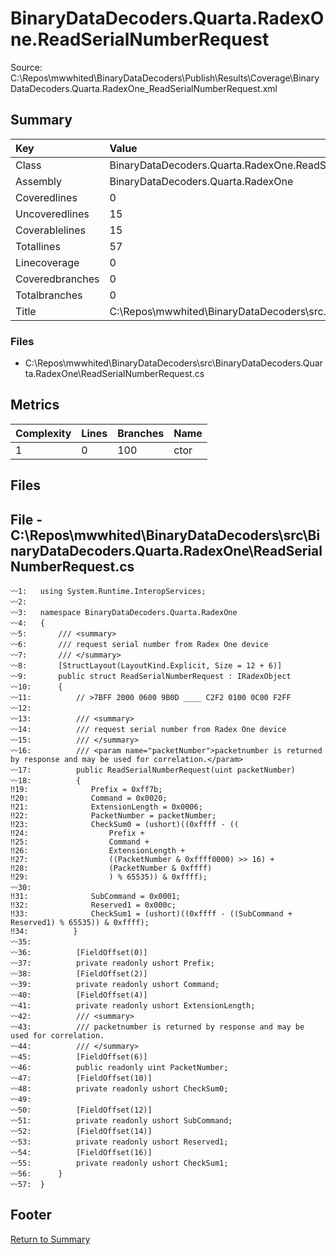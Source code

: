 ﻿
# BinaryDataDecoders.Quarta.RadexOne.ReadSerialNumberRequest
Source: C:\Repos\mwwhited\BinaryDataDecoders\Publish\Results\Coverage\BinaryDataDecoders.Quarta.RadexOne_ReadSerialNumberRequest.xml

## Summary

| Key                  | Value                                                            |
| :------------------- | :--------------------------------------------------------------- |
| Class                | BinaryDataDecoders.Quarta.RadexOne.ReadSerialNumberRequest   | 
| Assembly             | BinaryDataDecoders.Quarta.RadexOne                           | 
| Coveredlines         | 0                                                            | 
| Uncoveredlines       | 15                                                           | 
| Coverablelines       | 15                                                           | 
| Totallines           | 57                                                           | 
| Linecoverage         | 0                                                            | 
| Coveredbranches      | 0                                                            | 
| Totalbranches        | 0                                                            | 
| Title                | C:\Repos\mwwhited\BinaryDataDecoders\src\..\src\BinaryDataDe | 

### Files
 * C:\Repos\mwwhited\BinaryDataDecoders\src\BinaryDataDecoders.Quarta.RadexOne\ReadSerialNumberRequest.cs

## Metrics

| Complexity | Lines | Branches | Name                                          |
| :--------- | :---- | :------- | :-------------------------------------------- |
| 1          | 0     | 100      | ctor | 
## Files

## File - C:\Repos\mwwhited\BinaryDataDecoders\src\BinaryDataDecoders.Quarta.RadexOne\ReadSerialNumberRequest.cs

```CSharp
〰1:   using System.Runtime.InteropServices;
〰2:   
〰3:   namespace BinaryDataDecoders.Quarta.RadexOne
〰4:   {
〰5:       /// <summary>
〰6:       /// request serial number from Radex One device
〰7:       /// </summary>
〰8:       [StructLayout(LayoutKind.Explicit, Size = 12 + 6)]
〰9:       public struct ReadSerialNumberRequest : IRadexObject
〰10:      {
〰11:          // >7BFF 2000 0600 9B0D ____ C2F2 0100 0C00 F2FF
〰12:  
〰13:          /// <summary>
〰14:          /// request serial number from Radex One device
〰15:          /// </summary>
〰16:          /// <param name="packetNumber">packetnumber is returned by response and may be used for correlation.</param>
〰17:          public ReadSerialNumberRequest(uint packetNumber)
〰18:          {
‼19:              Prefix = 0xff7b;
‼20:              Command = 0x0020;
‼21:              ExtensionLength = 0x0006;
‼22:              PacketNumber = packetNumber;
‼23:              CheckSum0 = (ushort)((0xffff - ((
‼24:                  Prefix +
‼25:                  Command +
‼26:                  ExtensionLength +
‼27:                  ((PacketNumber & 0xffff0000) >> 16) +
‼28:                  (PacketNumber & 0xffff)
‼29:                  ) % 65535)) & 0xffff);
〰30:  
‼31:              SubCommand = 0x0001;
‼32:              Reserved1 = 0x000c;
‼33:              CheckSum1 = (ushort)((0xffff - ((SubCommand + Reserved1) % 65535)) & 0xffff);
‼34:          }
〰35:  
〰36:          [FieldOffset(0)]
〰37:          private readonly ushort Prefix;
〰38:          [FieldOffset(2)]
〰39:          private readonly ushort Command;
〰40:          [FieldOffset(4)]
〰41:          private readonly ushort ExtensionLength;
〰42:          /// <summary>
〰43:          /// packetnumber is returned by response and may be used for correlation.
〰44:          /// </summary>
〰45:          [FieldOffset(6)]
〰46:          public readonly uint PacketNumber;
〰47:          [FieldOffset(10)]
〰48:          private readonly ushort CheckSum0;
〰49:  
〰50:          [FieldOffset(12)]
〰51:          private readonly ushort SubCommand;
〰52:          [FieldOffset(14)]
〰53:          private readonly ushort Reserved1;
〰54:          [FieldOffset(16)]
〰55:          private readonly ushort CheckSum1;
〰56:      }
〰57:  }

```
## Footer 
[Return to Summary](Summary.md)

